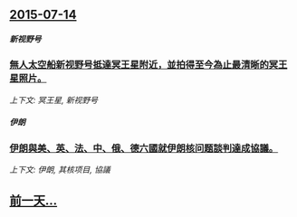 ## [2015-07-14](/news/2015/07/14/index.md)

##### 新视野号
### [無人太空船新视野号抵達冥王星附近，並拍得至今為止最清晰的冥王星照片。 ](/news/2015/07/14/無人太空船新视野号抵達冥王星附近-並拍得至今為止最清晰的冥王星照片.md)
_上下文: 冥王星, 新视野号_

##### 伊朗
### [伊朗與美、英、法、中、俄、德六國就伊朗核问题談判達成協議。 ](/news/2015/07/14/伊朗與美-英-法-中-俄-德六國就伊朗核问题談判達成協議.md)
_上下文: 伊朗, 其核项目, 協議_

## [前一天...](/news/2015/07/13/index.md)

